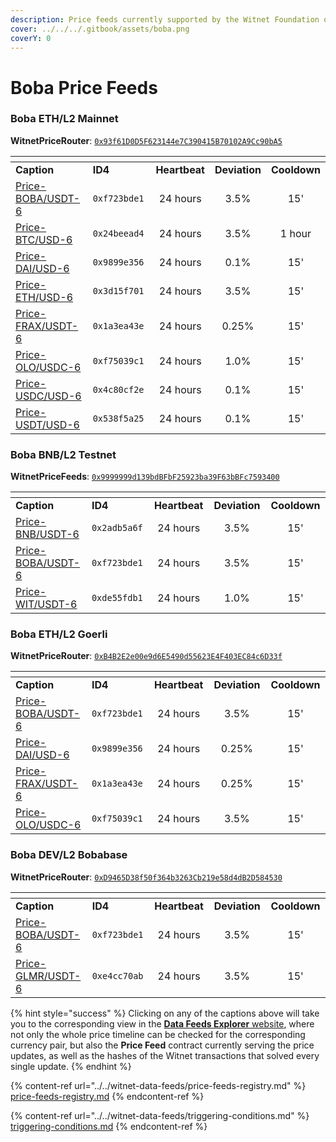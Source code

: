 ```yaml
---
description: Price feeds currently supported by the Witnet Foundation on the Boba ecosystem
cover: ../../../.gitbook/assets/boba.png
coverY: 0
---
```


# Boba Price Feeds

### Boba ETH/L2 Mainnet&#x20;

**WitnetPriceRouter**: [`0x93f61D0D5F623144e7C390415B70102A9Cc90bA5`](https://blockexplorer.boba.network/address/0x93f61D0D5F623144e7C390415B70102A9Cc90bA5/read-contract)

<table data-header-hidden><thead><tr><th width="206"></th><th width="146"></th><th align="center"></th><th align="center"></th><th align="center"></th></tr></thead><tbody><tr><td><strong>Caption</strong></td><td><strong>ID4</strong></td><td align="center"><strong>Heartbeat</strong></td><td align="center"><strong>Deviation</strong></td><td align="center"><strong>Cooldown</strong></td></tr><tr><td><a href="https://feeds.witnet.io/feeds/boba-ethereum-mainnet_boba-usdt_6">Price-BOBA/USDT-6</a></td><td><code>0xf723bde1</code></td><td align="center">24 hours</td><td align="center">3.5%</td><td align="center">15'</td></tr><tr><td><a href="https://feeds.witnet.io/feeds/boba-ethereum-mainnet_btc-usd_6">Price-BTC/USD-6</a></td><td><code>0x24beead4</code></td><td align="center">24 hours</td><td align="center">3.5%</td><td align="center">1 hour</td></tr><tr><td><a href="https://feeds.witnet.io/feeds/boba-ethereum-mainnet_dai-usd_6">Price-DAI/USD-6</a></td><td><code>0x9899e356</code></td><td align="center">24 hours</td><td align="center">0.1%</td><td align="center">15'</td></tr><tr><td><a href="https://feeds.witnet.io/feeds/boba-ethereum-mainnet_eth-usd_6">Price-ETH/USD-6</a></td><td><code>0x3d15f701</code></td><td align="center">24 hours</td><td align="center">3.5%</td><td align="center">15'</td></tr><tr><td><a href="https://feeds.witnet.io/feeds/boba-ethereum-mainnet_frax-usdt_6">Price-FRAX/USDT-6</a></td><td><code>0x1a3ea43e</code></td><td align="center">24 hours</td><td align="center">0.25%</td><td align="center">15'</td></tr><tr><td><a href="https://feeds.witnet.io/feeds/boba-ethereum-mainnet_olo-usdc_6">Price-OLO/USDC-6</a></td><td><code>0xf75039c1</code></td><td align="center">24 hours</td><td align="center">1.0%</td><td align="center">15'</td></tr><tr><td><a href="https://feeds.witnet.io/feeds/boba-ethereum-mainnet_usdc-usd_6">Price-USDC/USD-6</a></td><td><code>0x4c80cf2e</code></td><td align="center">24 hours</td><td align="center">0.1%</td><td align="center">15'</td></tr><tr><td><a href="https://feeds.witnet.io/feeds/boba-ethereum-mainnet_usdt-usd_6">Price-USDT/USD-6</a></td><td><code>0x538f5a25</code></td><td align="center">24 hours</td><td align="center">0.1%</td><td align="center">15'</td></tr></tbody></table>

### Boba BNB/L2 Testnet

**WitnetPriceFeeds**: [`0x9999999d139bdBFbF25923ba39F63bBFc7593400`](https://blockexplorer.testnet.bnb.boba.network/address/0x9999999d139bdBFbF25923ba39F63bBFc7593400)

<table data-header-hidden><thead><tr><th width="209"></th><th width="141"></th><th width="116" align="center"></th><th width="108" align="center"></th><th width="116" align="center"></th></tr></thead><tbody><tr><td><strong>Caption</strong></td><td><strong>ID4</strong></td><td align="center"><strong>Heartbeat</strong></td><td align="center"><strong>Deviation</strong></td><td align="center"><strong>Cooldown</strong></td></tr><tr><td><a href="https://feeds.witnet.io/feeds/boba-bnb-testnet_bnb-usdt_6">Price-BNB/USDT-6</a></td><td><code>0x2adb5a6f</code></td><td align="center">24 hours</td><td align="center">3.5%</td><td align="center">15'</td></tr><tr><td><a href="https://feeds.witnet.io/feeds/boba-bnb-testnet_boba-usdt_6">Price-BOBA/USDT-6</a></td><td><code>0xf723bde1</code></td><td align="center">24 hours</td><td align="center">3.5%</td><td align="center">15'</td></tr><tr><td><a href="https://feeds.witnet.io/feeds/boba-bnb-testnet_wit-usdt_6">Price-WIT/USDT-6</a></td><td><code>0xde55fdb1</code></td><td align="center">24 hours</td><td align="center">1.0%</td><td align="center">15'</td></tr></tbody></table>

### Boba ETH/L2 Goerli

**WitnetPriceRouter**: [`0xB4B2E2e00e9d6E5490d55623E4F403EC84c6D33f`](https://testnet.bobascan.com/address/0xB4B2E2e00e9d6E5490d55623E4F403EC84c6D33f)

<table data-header-hidden><thead><tr><th width="209"></th><th width="141"></th><th width="116" align="center"></th><th width="108" align="center"></th><th width="116" align="center"></th></tr></thead><tbody><tr><td><strong>Caption</strong></td><td><strong>ID4</strong></td><td align="center"><strong>Heartbeat</strong></td><td align="center"><strong>Deviation</strong></td><td align="center"><strong>Cooldown</strong></td></tr><tr><td><a href="https://feeds.witnet.io/feeds/boba-ethereum-goerli_boba-usdt_6">Price-BOBA/USDT-6</a></td><td><code>0xf723bde1</code></td><td align="center">24 hours</td><td align="center">3.5%</td><td align="center">15'</td></tr><tr><td><a href="https://feeds.witnet.io/feeds/boba-ethereum-goerli_dai-usd_6">Price-DAI/USD-6</a></td><td><code>0x9899e356</code></td><td align="center">24 hours</td><td align="center">0.25%</td><td align="center">15'</td></tr><tr><td><a href="https://feeds.witnet.io/feeds/boba-ethereum-goerli_frax-usdt_6">Price-FRAX/USDT-6</a></td><td><code>0x1a3ea43e</code></td><td align="center">24 hours</td><td align="center">0.25%</td><td align="center">15'</td></tr><tr><td><a href="https://feeds.witnet.io/feeds/boba-ethereum-goerli_olo-usdc_6">Price-OLO/USDC-6</a></td><td><code>0xf75039c1</code></td><td align="center">24 hours</td><td align="center">3.5%</td><td align="center">15'</td></tr></tbody></table>

### Boba DEV/L2 Bobabase

**WitnetPriceRouter**: [`0xD9465D38f50f364b3263Cb219e58d4dB2D584530`](https://blockexplorer.bobabase.boba.network/address/0xD9465D38f50f364b3263Cb219e58d4dB2D584530)

<table data-header-hidden><thead><tr><th width="209"></th><th width="141"></th><th width="116" align="center"></th><th width="108" align="center"></th><th width="116" align="center"></th></tr></thead><tbody><tr><td><strong>Caption</strong></td><td><strong>ID4</strong></td><td align="center"><strong>Heartbeat</strong></td><td align="center"><strong>Deviation</strong></td><td align="center"><strong>Cooldown</strong></td></tr><tr><td><a href="https://feeds.witnet.io/feeds/boba-moonbeam-bobabase_boba-usdt_6">Price-BOBA/USDT-6</a></td><td><code>0xf723bde1</code></td><td align="center">24 hours</td><td align="center">3.5%</td><td align="center">15'</td></tr><tr><td><a href="https://feeds.witnet.io/feeds/boba-moonbeam-bobabase_glmr-usdt_6">Price-GLMR/USDT-6</a></td><td><code>0xe4cc70ab</code></td><td align="center">24 hours</td><td align="center">3.5%</td><td align="center">15'</td></tr></tbody></table>

{% hint style="success" %}
Clicking on any of the captions above will take you to the corresponding view in the [**Data Feeds Explorer** website](https://feeds.witnet.io), where not only the whole price timeline can be checked for the corresponding currency pair, but also the **Price Feed** contract currently serving the price updates, as well as the hashes of the Witnet transactions that solved every single update.
{% endhint %}

{% content-ref url="../../witnet-data-feeds/price-feeds-registry.md" %}
[price-feeds-registry.md](../../witnet-data-feeds/price-feeds-registry.md)
{% endcontent-ref %}

{% content-ref url="../../witnet-data-feeds/triggering-conditions.md" %}
[triggering-conditions.md](../../witnet-data-feeds/triggering-conditions.md)
{% endcontent-ref %}
